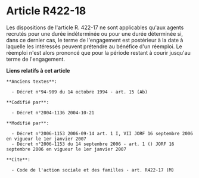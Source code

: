 # Article R422-18

Les dispositions de l'article R. 422-17 ne sont applicables qu'aux agents recrutés pour une durée indéterminée ou pour une
durée déterminée si, dans ce dernier cas, le terme de l'engagement est postérieur à la date à laquelle les intéressés peuvent
prétendre au bénéfice d'un réemploi. Le réemploi n'est alors prononcé que pour la période restant à courir jusqu'au terme de
l'engagement.

**Liens relatifs à cet article**

	**Anciens textes**:

	  - Décret n°94-909 du 14 octobre 1994 - art. 15 (Ab)

	**Codifié par**:

	  - Décret n°2004-1136 2004-10-21

	**Modifié par**:

	  - Décret n°2006-1153 2006-09-14 art. 1 I, VII JORF 16 septembre 2006 en vigueur le 1er janvier 2007
	  - Décret n°2006-1153 du 14 septembre 2006 - art. 1 () JORF 16 septembre 2006 en vigueur le 1er janvier 2007

	**Cite**:

	  - Code de l'action sociale et des familles - art. R422-17 (M)
